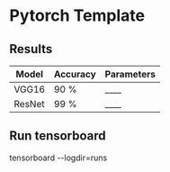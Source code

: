 # Pytorch Template



## Results

|Model      | Accuracy | Parameters |
|-----------|----------|------------|
|VGG16      |      90 %|        ____|
|ResNet     |      99 %|        ____|


## Run tensorboard
tensorboard --logdir=runs